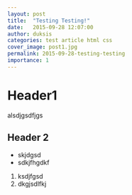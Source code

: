 ```yaml
---
layout: post
title:  "Testing Testing!"
date:   2015-09-28 12:07:00
author: duksis
categories: test article html css
cover_image: post1.jpg
permalink: 2015-09-28-testing-testing
importance: 1
---
```


# Header1


alsdjgsdfjgs


## Header 2

* skjdgsd
* sdkjfhgdkf


1. ksdjfgsd
2. dkgjsdlfkj

